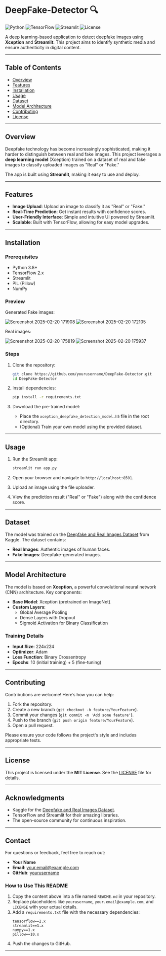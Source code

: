 # DeepFake-Detector 🔍

![Python](https://img.shields.io/badge/Python-3.8%2B-blue)
![TensorFlow](https://img.shields.io/badge/TensorFlow-2.x-orange)
![Streamlit](https://img.shields.io/badge/Streamlit-1.x-red)
![License](https://img.shields.io/badge/License-MIT-green)

A deep learning-based application to detect deepfake images using **Xception** and **Streamlit**. This project aims to identify synthetic media and ensure authenticity in digital content.

---

## Table of Contents
- [Overview](#overview)
- [Features](#features)
- [Installation](#installation)
- [Usage](#usage)
- [Dataset](#dataset)
- [Model Architecture](#model-architecture)
- [Contributing](#contributing)
- [License](#license)

---

## Overview
Deepfake technology has become increasingly sophisticated, making it harder to distinguish between real and fake images. This project leverages a **deep learning model** (Xception) trained on a dataset of real and fake images to classify uploaded images as "Real" or "Fake."

The app is built using **Streamlit**, making it easy to use and deploy.

---

## Features
- **Image Upload**: Upload an image to classify it as "Real" or "Fake."
- **Real-Time Prediction**: Get instant results with confidence scores.
- **User-Friendly Interface**: Simple and intuitive UI powered by Streamlit.
- **Scalable**: Built with TensorFlow, allowing for easy model upgrades.

---

## Installation

### Prerequisites
- Python 3.8+
- TensorFlow 2.x
- Streamlit
- PIL (Pillow)
- NumPy

### **Preview**

Generated Fake images:

![Screenshot 2025-02-20 171908](https://github.com/user-attachments/assets/098f58d6-e75d-41b6-9b43-8bfde99aa3cd)
![Screenshot 2025-02-20 172105](https://github.com/user-attachments/assets/4ea0dcc6-c780-46a7-acb9-e7b95260b53d)

Real images:

![Screenshot 2025-02-20 175819](https://github.com/user-attachments/assets/de6fc1b4-b9db-40d0-84bb-9f805d3381af)
![Screenshot 2025-02-20 175937](https://github.com/user-attachments/assets/e3d80993-4b66-47ed-8b14-3d2cb164c0e2)

### Steps
1. Clone the repository:
   ```bash
   git clone https://github.com/yourusername/DeepFake-Detector.git
   cd DeepFake-Detector
   ```

2. Install dependencies:
   ```bash
   pip install -r requirements.txt
   ```

3. Download the pre-trained model:
   - Place the `xception_deepfake_detection_model.h5` file in the root directory.
   - (Optional) Train your own model using the provided dataset.

---

## Usage
1. Run the Streamlit app:
   ```bash
   streamlit run app.py
   ```

2. Open your browser and navigate to `http://localhost:8501`.

3. Upload an image using the file uploader.

4. View the prediction result ("Real" or "Fake") along with the confidence score.

---

## Dataset
The model was trained on the [Deepfake and Real Images Dataset](https://www.kaggle.com/datasets/manjilkarki/deepfake-and-real-images) from Kaggle. 
The dataset contains:
- **Real Images**: Authentic images of human faces.
- **Fake Images**: Deepfake-generated images.

---

## Model Architecture
The model is based on **Xception**, a powerful convolutional neural network (CNN) architecture. Key components:
- **Base Model**: Xception (pretrained on ImageNet).
- **Custom Layers**:
  - Global Average Pooling
  - Dense Layers with Dropout
  - Sigmoid Activation for Binary Classification

### Training Details
- **Input Size**: 224x224
- **Optimizer**: Adam
- **Loss Function**: Binary Crossentropy
- **Epochs**: 10 (initial training) + 5 (fine-tuning)

---

## Contributing
Contributions are welcome! Here’s how you can help:
1. Fork the repository.
2. Create a new branch (`git checkout -b feature/YourFeature`).
3. Commit your changes (`git commit -m 'Add some feature'`).
4. Push to the branch (`git push origin feature/YourFeature`).
5. Open a pull request.

Please ensure your code follows the project's style and includes appropriate tests.

---

## License
This project is licensed under the **MIT License**. See the [LICENSE](LICENSE) file for details.

---

## Acknowledgments
- Kaggle for the [Deepfake and Real Images Dataset](https://www.kaggle.com/datasets/manjilkarki/deepfake-and-real-images).
- TensorFlow and Streamlit for their amazing libraries.
- The open-source community for continuous inspiration.

---

## Contact
For questions or feedback, feel free to reach out:
- **Your Name**  
- **Email**: your.email@example.com  
- **GitHub**: [yourusername](https://github.com/yourusername)  



### **How to Use This README**
1. Copy the content above into a file named `README.md` in your repository.
2. Replace placeholders like `yourusername`, `your.email@example.com`, and `LICENSE` with your actual details.
3. Add a `requirements.txt` file with the necessary dependencies:
   ```plaintext
   tensorflow==2.x
   streamlit==1.x
   numpy==1.x
   pillow==10.x
   ```
4. Push the changes to GitHub.

---


